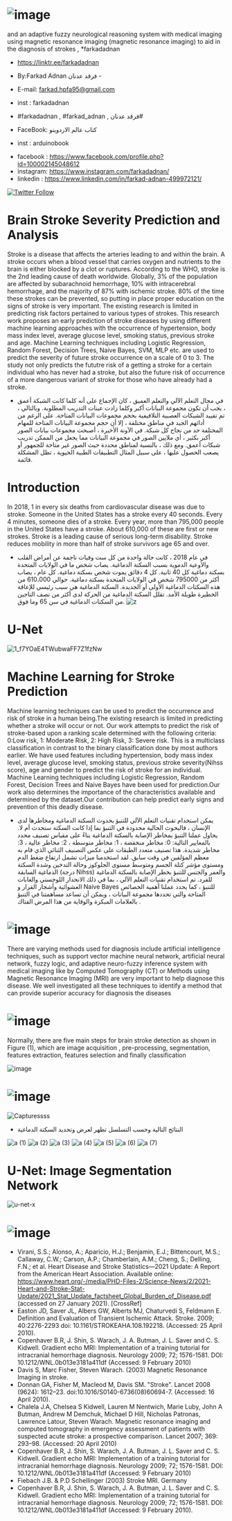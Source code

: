#   ![image](https://user-images.githubusercontent.com/35774039/183364198-9c164f64-cc71-4715-ac06-d507d36da873.png)

 and an adaptive fuzzy neurological reasoning system with medical imaging using magnetic resonance imaging (magnetic resonance imaging) to aid in the diagnosis of strokes , *farkadadnan

- https://linktr.ee/farkadadnan

-  By:Farkad Adnan فرقد عدنان - 
 - E-mail: farkad.hpfa95@gmail.com 
- inst : farkadadnan 
- #farkadadnan , #farkad_adnan , فرقد عدنان# 
- FaceBook: كتاب عالم الاردوينو 
- inst : arduinobook

* facebook : https://www.facebook.com/profile.php?id=100002145048612
* instagram:  https://www.instagram.com/farkadadnan/
* linkedin : https://www.linkedin.com/in/farkad-adnan-499972121/

 <p>
 <a href='https://mobile.twitter.com/farkadadnan'>
        <img alt="Twitter Follow" src="https://img.shields.io/twitter/follow/farkadadnan?label=%40farkadadnan&style=social" alt='Twitter' align="center"/>
    </a>
</p>

# Brain Stroke Severity Prediction and Analysis
Stroke is a disease that affects the arteries leading to and within the brain. A stroke occurs when a blood vessel that carries oxygen and nutrients to the brain is either blocked by a clot or ruptures. According to the WHO, stroke is the 2nd leading cause of death worldwide. Globally, 3% of the population are affected by subarachnoid hemorrhage, 10% with intracerebral hemorrhage, and the majority of 87% with ischemic stroke. 80% of the time these strokes can be prevented, so putting in place proper education on the signs of stroke is very important. The existing research is limited in predicting risk factors pertained to various types of strokes. This research work proposes an early prediction of stroke diseases by using different machine learning approaches with the occurrence of hypertension, body mass index level, average glucose level, smoking status, previous stroke and age. Machine Learning techniques including Logistic Regression, Random Forest, Decision Trees, Naive Bayes, SVM, MLP etc. are used to predict the severity of future stroke occurrence on a scale of 0 to 3. The study not only predicts the fututre risk of a getting a stroke for a certain individual who has never had a stroke, but also the future risk of occurrence of a more dangerous variant of stroke for those who have already had a stroke.

- في مجال التعلم الآلي والتعلم العميق ، كان الإجماع على أنه كلما كانت الشبكة أعمق ، يجب أن تكون مجموعة البيانات أكبر وكلما زادت عينات التدريب المطلوبة. وبالتالي ، تم تقييد الشبكات العصبية التلافيفية بحجم مجموعات البيانات المتاحة. على الرغم من أدائهم الجيد في مناطق مختلفة ، إلا أن حجم مجموعة البيانات المتاحة للمهام المختلفة حد من نجاح كل شبكة. في الآونة الأخيرة ، أصبحت مجموعات بيانات الصور أكبر بكثير ، أي ملايين الصور في مجموعة البيانات مما يجعل من الممكن تدريب شبكات أعمق. ومع ذلك ، بالنسبة لمناطق محددة حيث الصور غير متاحة للجمهور أو يصعب الحصول عليها ، على سبيل المثال التطبيقات الطبية الحيوية ، تظل المشكلة قائمة.
# Introduction
In 2018, 1 in every six deaths from cardiovascular disease was due to stroke. Someone in the United States has a stroke every 40 seconds. Every 4 minutes, someone dies of a stroke. Every year, more than 795,000 people in the United States have a stroke. About 610,000 of these are first or new strokes. Stroke is a leading cause of serious long-term disability. Stroke reduces mobility in more than half of stroke survivors age 65 and over.

- في عام 2018 ، كانت حالة واحدة من كل ست وفيات ناجمة عن أمراض القلب والأوعية الدموية بسبب السكتة الدماغية. يصاب شخص ما في الولايات المتحدة بسكتة دماغية كل 40 ثانية. كل 4 دقائق يموت شخص بسكتة دماغية. كل عام ، يصاب أكثر من 795000 شخص في الولايات المتحدة بسكتة دماغية. حوالي 610،000 من هذه السكتات الدماغية الأولى أو الجديدة. السكتة الدماغية هي سبب رئيسي للإعاقة الخطيرة طويلة الأمد. تقلل السكتة الدماغية من الحركة لدى أكثر من نصف الناجين من السكتات الدماغية في سن 65 وما فوق.
![z](https://user-images.githubusercontent.com/35774039/183362305-29bffbe8-03b1-4cd1-b0c6-bc21f06c3b20.PNG)
#  U-Net
![1_f7YOaE4TWubwaFF7Z1fzNw](https://user-images.githubusercontent.com/35774039/183380941-6db54ee4-06a6-4b2f-adcc-28e7296febfa.png)





# Machine Learning for Stroke Prediction

Machine learning techniques can be used to predict the occurrence and risk of stroke in a human being.The existing research is limited in predicting whether a stroke will occur or not. Our work attempts to predict the risk of stroke-based upon a ranking scale determined with the following criteria: 0:Low risk, 1: Moderate Risk, 2: High Risk, 3: Severe risk. This is a multiclass classification in contrast to the binary classification done by most authors earlier. We have used features including hypertension, body mass index level, average glucose level, smoking status, previous stroke severity(Nihss score), age and gender to predict the risk of stroke for an individual. Machine Learning techniques including Logistic Regression, Random Forest, Decision Trees and Naive Bayes have been used for prediction.Our work also determines the importance of the characteristics available and determined by the dataset.Our contribution can help predict early signs and prevention of this deadly disease.


- يمكن استخدام تقنيات التعلم الآلي للتنبؤ بحدوث السكتة الدماغية ومخاطرها لدى الإنسان ، فالبحوث الحالية محدودة في التنبؤ بما إذا كانت السكتة ستحدث أم لا. يحاول عملنا التنبؤ بمخاطر الإصابة بالسكتة الدماغية بناءً على مقياس تصنيف محدد بالمعايير التالية: 0: مخاطر منخفضة ، 1: مخاطر متوسطة ، 2: مخاطر عالية ، 3: مخاطر شديدة. هذا تصنيف متعدد الطبقات على عكس التصنيف الثنائي الذي قام به معظم المؤلفين في وقت سابق. لقد استخدمنا ميزات تشمل ارتفاع ضغط الدم ومستوى مؤشر كتلة الجسم ومتوسط مستوى الجلوكوز وحالة التدخين وشدة السكتة الدماغية السابقة (درجة Nihss) والعمر والجنس للتنبؤ بخطر الإصابة بالسكتة الدماغية للفرد. تم استخدام تقنيات التعلم الآلي ، بما في ذلك الانحدار اللوجستي والغابات العشوائية وأشجار القرار و Naive Bayes للتنبؤ ، كما يحدد عملنا أهمية الخصائص المتاحة والتي تحددها مجموعة البيانات ، ويمكن أن تساعد مساهمتنا في التنبؤ بالعلامات المبكرة والوقاية من هذا المرض الفتاك .

#  ![image](https://user-images.githubusercontent.com/35774039/183363108-8f44a1ac-cfb7-4d37-9019-841163340fc6.png)
There are varying methods used for diagnosis include artificial intelligence techniques, such as support vector machine neural network, artificial neural network, fuzzy logic, and adaptive neuro-fuzzy inference system with medical imaging like by Computed Tomography (CT) or Methods using Magnetic Resonance Imaging (MRI) are very important to help diagnose this disease. We well investigated all these techniques to identify a method that can provide superior accuracy for diagnosis the diseases
 

# ![image](https://user-images.githubusercontent.com/35774039/183363578-c0effc5f-e923-43db-a712-8d21421b3b42.png)
Normally, there are five main steps for brain stroke detection as shown in Figure (1), which are image acquisition , pre-processing, segmentation, features extraction, features selection and finally classification
 
![image](https://user-images.githubusercontent.com/35774039/183363735-815a5f56-7fd4-4530-845c-ca3b21c1b0fe.png)



#  ![image](https://user-images.githubusercontent.com/35774039/183363418-4ee4d4d3-b0b1-4705-80be-db4391399a4b.png)


![Capturessss](https://user-images.githubusercontent.com/35774039/183362541-e8469d99-f75b-40e9-9f0e-1412c85d6db7.PNG)
- النتائج التالية وحسب التسلسل تظهر لعرض وتحديد السكتة الدماغية

![a (1)](https://user-images.githubusercontent.com/35774039/183362851-75bdbcda-d9f7-40a7-899a-93fd57dafc69.PNG)
![a (2)](https://user-images.githubusercontent.com/35774039/183362855-586c0158-b094-446a-967f-b60ea4648b74.PNG)
![a (3)](https://user-images.githubusercontent.com/35774039/183362857-51da4c0c-00c4-4f4a-b3c5-69500fed9581.PNG)
![a (4)](https://user-images.githubusercontent.com/35774039/183362859-d4dde547-a8eb-4f4a-83aa-136f147ed1f6.PNG)
![a (5)](https://user-images.githubusercontent.com/35774039/183362860-9291972f-ca9b-4e53-abab-9c716223f1e3.PNG)
![a (6)](https://user-images.githubusercontent.com/35774039/183362861-bf07110c-ca96-4b55-a3b9-233df5c6986e.PNG)
![a (7)](https://user-images.githubusercontent.com/35774039/183362863-bc2da834-fb7d-4f4f-aa24-84b1a4f33fa1.PNG)

# U-Net: Image Segmentation Network‏

![u-net-x](https://user-images.githubusercontent.com/35774039/183381218-4fa2ab07-837f-4cc2-a37c-ce711e3e0bc6.png)





#  ![image](https://user-images.githubusercontent.com/35774039/183363885-51ffc486-b680-4768-a27d-ad343862dd28.png)

- 	Virani, S.S.; Alonso, A.; Aparicio, H.J.; Benjamin, E.J.; Bittencourt, M.S.; Callaway, C.W.; Carson, A.P.; Chamberlain, A.M.; Cheng, S.; Delling, F.N.; et al. Heart Disease and Stroke Statistics—2021 Update: A Report from the American Heart Association. Available online: https://www.heart.org/-/media/PHD-Files-2/Science-News/2/2021-Heart-and-Stroke-Stat-Update/2021_Stat_Update_factsheet_Global_Burden_of_Disease.pdf (accessed on 27 January 2021). [CrossRef]
- 	Easton JD, Saver JL, Albers GW, Alberts MJ, Chaturvedi S, Feldmann E. Definition and Evaluation of Transient Ischemic Attack. Stroke. 2009; 40:2276-2293 doi: 10.1161/STROKEAHA.108.192218. (Accessed: 25 April 2010).
- 	Copenhaver B.R, J. Shin, S. Warach, J. A. Butman, J. L. Saver and C. S. Kidwell. Gradient echo MRI: Implementation of a training tutorial for intracranial hemorrhage diagnosis. Neurology 2009; 72; 1576-1581. DOI: 10.1212/WNL.0b013e3181a411df (Accessed: 9 February 2010)
- 	Davis S, Marc Fisher, Steven Warach. (2003) Magnetic Resonance Imaging in stroke.
- 	 Donnan GA, Fisher M, Macleod M, Davis SM. "Stroke". Lancet 2008 (9624): 1612–23. doi:10.1016/S0140-6736(08)60694-7. (Accessed: 16 April 2010).
- 	Chalela J.A, Chelsea S Kidwell, Lauren M Nentwich, Marie Luby, John A Butman, Andrew M Demchuk, Michael D Hill, Nicholas Patronas, Lawrence Latour, Steven Warach. Magnetic resonance imaging and computed tomography in emergency assessment of patients with suspected acute stroke: a prospective comparison. Lancet 2007; 369: 293–98. (Accessed: 20 April 2010)
- 	Copenhaver B.R, J. Shin, S. Warach, J. A. Butman, J. L. Saver and C. S. Kidwell. Gradient echo MRI: Implementation of a training tutorial for intracranial hemorrhage diagnosis. Neurology 2009; 72; 1576-1581. DOI: 10.1212/WNL.0b013e3181a411df (Accessed: 9 February 2010)
- Fiebach J.B. & P.D Schellinger (2003) Stroke MRI. Germany
- 	Copenhaver B.R, J. Shin, S. Warach, J. A. Butman, J. L. Saver and C. S. Kidwell. Gradient echo MRI: Implementation of a training tutorial for intracranial hemorrhage diagnosis. Neurology 2009; 72; 1576-1581. DOI: 10.1212/WNL.0b013e3181a411df (Accessed: 9 February 2010).

